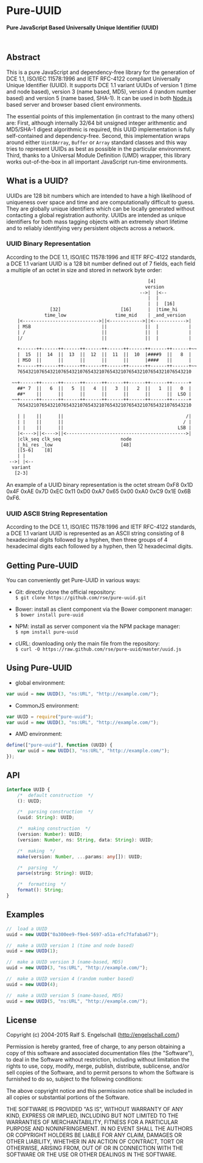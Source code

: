 
Pure-UUID
=========

**Pure JavaScript Based Universally Unique Identifier (UUID)**

<p/>
<img src="https://nodei.co/npm/pure-uuid.png?downloads=true&stars=true" alt=""/>

<p/>
<img src="https://david-dm.org/rse/pure-uuid.png" alt=""/>

Abstract
--------

This is a pure JavaScript and dependency-free library for the generation
of DCE 1.1, ISO/IEC 11578:1996 and IETF RFC-4122 compliant Universally
Unique Identifier (UUID). It supports DCE 1.1 variant UUIDs of version
1 (time and node based), version 3 (name based, MD5), version 4 (random
number based) and version 5 (name based, SHA-1). It can be used in both
[Node.js](http://nodejs.org/) based server and browser based client
environments.

The essential points of this implementation (in contrast to the many
others) are: First, although internally 32/64 bit unsigned integer
arithmentic and MD5/SHA-1 digest algorithmic is required, this UUID
implementation is fully self-contained and dependency-free. Second,
this implementation wraps around either `Uint8Array`, `Buffer` or
`Array` standard classes and this way tries to represent UUIDs as best
as possible in the particular environment. Third, thanks to a Universal
Module Definition (UMD) wrapper, this library works out-of-the-box in
all important JavaScript run-time environments.

What is a UUID?
---------------

UUIDs are 128 bit numbers which are intended to have a high likelihood
of uniqueness over space and time and are computationally difficult to
guess. They are globally unique identifiers which can be locally
generated without contacting a global registration authority. UUIDs are
intended as unique identifiers for both mass tagging objects with an
extremely short lifetime and to reliably identifying very persistent
objects across a network.

### UUID Binary Representation

According to the DCE 1.1, ISO/IEC 11578:1996 and IETF RFC-4122
standards, a DCE 1.1 variant UUID is a 128 bit number defined out of 7
fields, each field a multiple of an octet in size and stored in network
byte order:

```txt
                                                    [4]
                                                   version
                                                 -->|  |<--
                                                    |  |
                                                    |  |  [16]
                [32]                      [16]      |  |time_hi
              time_low                  time_mid    | _and_version
    |<---------------------------->||<------------>||<------------>|
    | MSB                          ||              ||  |           |
    | /                            ||              ||  |           |
    |/                             ||              ||  |           |

    +------++------++------++------++------++------++------++------+~~
    |  15  ||  14  ||  13  ||  12  ||  11  ||  10  |####9  ||   8  |
    | MSO  ||      ||      ||      ||      ||      |####   ||      |
    +------++------++------++------++------++------++------++------+~~
    7654321076543210765432107654321076543210765432107654321076543210

  ~~+------++------++------++------++------++------++------++------+
    ##* 7  ||   6  ||   5  ||   4  ||   3  ||   2  ||   1  ||   0  |
    ##*    ||      ||      ||      ||      ||      ||      ||  LSO |
  ~~+------++------++------++------++------++------++------++------+
    7654321076543210765432107654321076543210765432107654321076543210

    | |    ||      ||                                             /|
    | |    ||      ||                                            / |
    | |    ||      ||                                          LSB |
    |<---->||<---->||<-------------------------------------------->|
    |clk_seq clk_seq                      node
    |_hi_res _low                         [48]
    |[5-6]    [8]
    | |
 -->| |<--
  variant
   [2-3]
```

An example of a UUID binary representation is the octet stream 0xF8
0x1D 0x4F 0xAE 0x7D 0xEC 0x11 0xD0 0xA7 0x65 0x00 0xA0 0xC9 0x1E 0x6B
0xF6.

### UUID ASCII String Representation

According to the DCE 1.1, ISO/IEC 11578:1996 and IETF RFC-4122
standards, a DCE 1.1 variant UUID is represented as an ASCII string
consisting of 8 hexadecimal digits followed by a hyphen, then three
groups of 4 hexadecimal digits each followed by a hyphen, then 12
hexadecimal digits.

Getting Pure-UUID
-----------------

You can conveniently get Pure-UUID in various ways:

- Git: directly clone the official repository:<br/>
  `$ git clone https://github.com/rse/pure-uuid.git`

- Bower: install as client component via the Bower component manager:<br/>
  `$ bower install pure-uuid`

- NPM: install as server component via the NPM package manager:<br/>
  `$ npm install pure-uuid`

- cURL: downloading only the main file from the repository:<br/>
  `$ curl -O https://raw.github.com/rse/pure-uuid/master/uuid.js`

Using Pure-UUID
---------------

- global environment:

```js
var uuid = new UUID(3, "ns:URL", "http://example.com/");
```

- CommonJS environment:

```js
var UUID = require("pure-uuid");
var uuid = new UUID(3, "ns:URL", "http://example.com/");
```

- AMD environment:

```js
define(["pure-uuid"], function (UUID) {
    var uuid = new UUID(3, "ns:URL", "http://example.com/");
});
```

API
---

```ts
interface UUID {
    /*  default construction  */
    (): UUID;

    /*  parsing construction  */
    (uuid: String): UUID;

    /*  making construction  */
    (version: Number): UUID;
    (version: Number, ns: String, data: String): UUID;

    /*  making  */
    make(version: Number, ...params: any[]): UUID;

    /*  parsing  */
    parse(string: String): UUID;

    /*  formatting  */
    format(): String;
}
```

Examples
--------

```js
//  load a UUID
uuid = new UUID("0a300ee9-f9e4-5697-a51a-efc7fafaba67");

//  make a UUID version 1 (time and node based)
uuid = new UUID(1);

//  make a UUID version 3 (name-based, MD5)
uuid = new UUID(3, "ns:URL", "http://example.com/");

//  make a UUID version 4 (random number based)
uuid = new UUID(4);

//  make a UUID version 5 (name-based, MD5)
uuid = new UUID(5, "ns:URL", "http://example.com/");
```

License
-------

Copyright (c) 2004-2015 Ralf S. Engelschall (http://engelschall.com/)

Permission is hereby granted, free of charge, to any person obtaining
a copy of this software and associated documentation files (the
"Software"), to deal in the Software without restriction, including
without limitation the rights to use, copy, modify, merge, publish,
distribute, sublicense, and/or sell copies of the Software, and to
permit persons to whom the Software is furnished to do so, subject to
the following conditions:

The above copyright notice and this permission notice shall be included
in all copies or substantial portions of the Software.

THE SOFTWARE IS PROVIDED "AS IS", WITHOUT WARRANTY OF ANY KIND,
EXPRESS OR IMPLIED, INCLUDING BUT NOT LIMITED TO THE WARRANTIES OF
MERCHANTABILITY, FITNESS FOR A PARTICULAR PURPOSE AND NONINFRINGEMENT.
IN NO EVENT SHALL THE AUTHORS OR COPYRIGHT HOLDERS BE LIABLE FOR ANY
CLAIM, DAMAGES OR OTHER LIABILITY, WHETHER IN AN ACTION OF CONTRACT,
TORT OR OTHERWISE, ARISING FROM, OUT OF OR IN CONNECTION WITH THE
SOFTWARE OR THE USE OR OTHER DEALINGS IN THE SOFTWARE.

